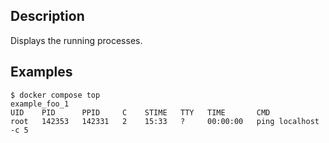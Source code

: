 
## Description

Displays the running processes.

## Examples

```console
$ docker compose top
example_foo_1
UID    PID      PPID     C    STIME   TTY   TIME       CMD
root   142353   142331   2    15:33   ?     00:00:00   ping localhost -c 5
```
